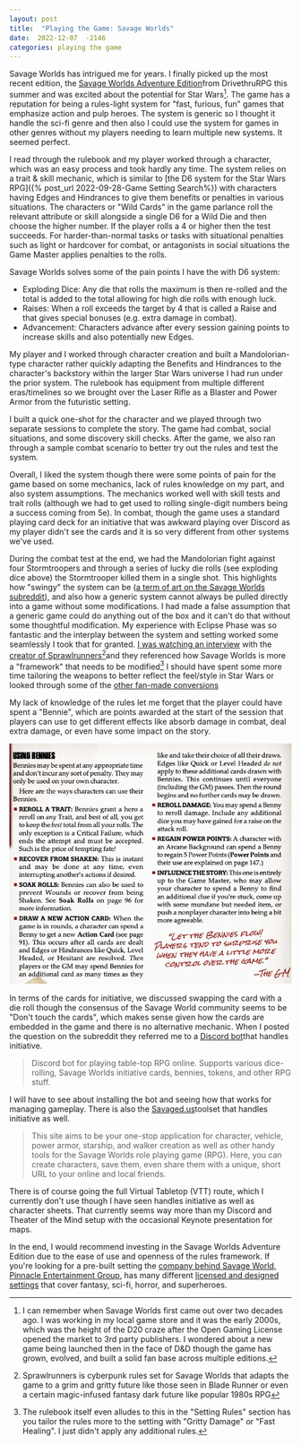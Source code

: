 ```yaml
---
layout: post
title:  "Playing the Game: Savage Worlds"
date:  2022-12-07  -2146
categories: playing the game
---
```

Savage Worlds has intrigued me for years. I finally picked up the most recent edition, the [Savage Worlds Adventure Edition](https://peginc.com/store/savage-worlds-adventure-edition-core-rules-pdf-swade/)from DrivethruRPG this summer and was excited about the potential for Star Wars[^1]. The game has a reputation for being a rules-light system for "fast, furious, fun" games that emphasize action and pulp heroes. The system is generic so I thought it handle the sci-fi genre and then also I could use the system for games in other genres without my players needing to learn multiple new systems. It seemed perfect.

I read through the rulebook and my player worked through a character, which was an easy process and took hardly any time. The system relies on a trait & skill mechanic, which is similar to [the D6 system for the Star Wars RPG]({% post_url 2022-09-28-Game Setting Search%}) with characters having Edges and Hindrances to give them benefits or penalties in various situations. The characters or "Wild Cards" in the game parlance roll the relevant attribute or skill alongside a single D6 for a Wild Die and then choose the higher number. If the player rolls a 4 or higher then the test succeeds. For harder-than-normal tasks or tasks with situational penalties such as light or hardcover for combat, or antagonists in social situations the Game Master applies penalties to the rolls.

Savage Worlds solves some of the pain points I have the with D6 system: 

- Exploding Dice: Any die that rolls the maximum is then re-rolled and the total is added to the total allowing for high die rolls with enough luck. 
-  Raises: When a roll exceeds the target by 4 that is called a Raise and that gives special bonuses (e.g. extra damage in combat). 
- Advancement: Characters advance after every session gaining points to increase skills and also potentially new Edges.

My player and I worked through character creation and built a Mandolorian-type character rather quickly adapting the Benefits and Hindrances to the character's backstory within the larger Star Wars universe I had run under the prior system. The rulebook has equipment from multiple different eras/timelines so we brought over the Laser Rifle as a Blaster and Power Armor from the futuristic setting.

I built a quick one-shot for the character and we played through two separate sessions to complete the story. The game had combat, social situations, and some discovery skill checks. After the game, we also ran through a sample combat scenario to better try out the rules and test the system.

Overall, I liked the system though there were some points of pain for the game based on some mechanics, lack of rules knowledge on my part, and also system assumptions. The mechanics worked well with skill tests and trait rolls (although we had to get used to rolling single-digit numbers being a success coming from 5e). In combat, though the game uses a standard playing card deck for an initiative that was awkward playing over Discord as my player didn't see the cards and it is so very different from other systems we've used.

During the combat test at the end, we had the Mandolorian fight against four Stormtroopers and through a series of lucky die rolls (see exploding dice above) the Stormtrooper killed them in a single shot. This highlights how "swingy" the system can be ([a term of art on the Savage Worlds subreddit](https://www.reddit.com/r/savageworlds/)), and also how a generic system cannot always be pulled directly into a game without some modifications. I had made a false assumption that a generic game could do anything out of the box and it can't do that without some thoughtful modification. My experience with Eclipse Phase was so fantastic and the interplay between the system and setting worked some seamlessly I took that for granted. [I was watching an interview](https://www.youtube.com/watch?v=0GevGaAxgWE) with the [creator of Sprawlrunners](https://www.drivethrurpg.com/product/334278/Sprawlrunners)[^2]and they referenced how Savage Worlds is more a "framework" that needs to be modified[^3] I should have spent some more time tailoring the weapons to better reflect the feel/style in Star Wars or looked through some of the [other fan-made conversions](https://www.pegforum.com/forum/savage-worlds/savage-worlds-homebrew-conversions-discussion/43916-a-swade-conversion-of-star-wars)

My lack of knowledge of the rules let me forget that the player could have spent a "Bennie", which are points awarded at the start of the session that players can use to get different effects like absorb damage in combat, deal extra damage, or even have some impact on the story.

![ Savage Worlds Bennie List](/img/savworl_bennie.png)

In terms of the cards for initiative, we discussed swapping the card with a die roll though the consensus of the Savage World community seems to be "Don't touch the cards", which makes sense given how the cards are embedded in the game and there is no alternative mechanic. When I posted the question on the subreddit they referred me to a [Discord bot](https://github.com/alessio29/savagebot)that handles initiative.

> Discord bot for playing table-top RPG online. Supports various dice-rolling, Savage Worlds initiative cards, bennies, tokens, and other RPG stuff.

I will have to see about installing the bot and seeing how that works for managing gameplay. There is also the [Savaged.us](https://savaged.us)toolset that handles initiative as well.

> This site aims to be your one-stop application for character, vehicle, power armor, starship, and walker creation as well as other handy tools for the Savage Worlds role playing game (RPG). Here, you can create characters, save them, even share them with a unique, short URL to your online and local friends.

There is of course going the full Virtual Tabletop (VTT) route, which I currently don't use though I have seen handles initiative as well as character sheets. That currently seems way more than my Discord and Theater of the Mind setup with the occasional Keynote presentation for maps.

In the end, I would recommend investing in the Savage Worlds Adventure Edition due to the ease of use and openness of the rules framework. If you're looking for a pre-built setting the [company behind Savage World, Pinnacle Entertainment Group](https://peginc.com/), has many different [licensed and designed settings](https://peginc.com/savage-settings/) that cover fantasy, sci-fi, horror, and superheroes.

[^1]: I can remember when Savage Worlds first came out over two decades ago. I was working in my local game store and it was the early 2000s, which was the height of the D20 craze after the Open Gaming License opened the market to 3rd party publishers. I wondered about a new game being launched then in the face of D&D though the game has grown, evolved, and built a solid fan base across multiple editions.

[^2]: Sprawlrunners is cyberpunk rules set for Savage Worlds that adapts the game to a grim and gritty future like those seen in Blade Runner or even a certain magic-infused fantasy dark future like popular 1980s RPG

[^3]: The rulebook itself even alludes to this in the "Setting Rules" section has you tailor the rules more to the setting with "Gritty Damage" or "Fast Healing". I just didn't apply any additional rules.

